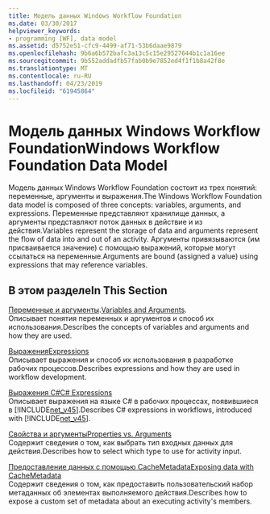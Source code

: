 ```yaml
---
title: Модель данных Windows Workflow Foundation
ms.date: 03/30/2017
helpviewer_keywords:
- programming [WF], data model
ms.assetid: d5752e51-cfc9-4499-af71-53b6daae9879
ms.openlocfilehash: 9b6a6b572bafc3a13c5c15e29527644b1c1a16ee
ms.sourcegitcommit: 9b552addadfb57fab0b9e7852ed4f1f1b8a42f8e
ms.translationtype: MT
ms.contentlocale: ru-RU
ms.lasthandoff: 04/23/2019
ms.locfileid: "61945864"
---
```

# <a name="windows-workflow-foundation-data-model"></a><span data-ttu-id="3b356-102">Модель данных Windows Workflow Foundation</span><span class="sxs-lookup"><span data-stu-id="3b356-102">Windows Workflow Foundation Data Model</span></span>
<span data-ttu-id="3b356-103">Модель данных Windows Workflow Foundation состоит из трех понятий: переменные, аргументы и выражения.</span><span class="sxs-lookup"><span data-stu-id="3b356-103">The Windows Workflow Foundation data model is composed of three concepts: variables, arguments, and expressions.</span></span> <span data-ttu-id="3b356-104">Переменные представляют хранилище данных, а аргументы представляют поток данных в действие и из действия.</span><span class="sxs-lookup"><span data-stu-id="3b356-104">Variables represent the storage of data and arguments represent the flow of data into and out of an activity.</span></span> <span data-ttu-id="3b356-105">Аргументы привязываются (им присваивается значение) с помощью выражений, которые могут ссылаться на переменные.</span><span class="sxs-lookup"><span data-stu-id="3b356-105">Arguments are bound (assigned a value) using expressions that may reference variables.</span></span>  
  
## <a name="in-this-section"></a><span data-ttu-id="3b356-106">В этом разделе</span><span class="sxs-lookup"><span data-stu-id="3b356-106">In This Section</span></span>  
 <span data-ttu-id="3b356-107">[Переменные и аргументы](variables-and-arguments.md).</span><span class="sxs-lookup"><span data-stu-id="3b356-107">[Variables and Arguments](variables-and-arguments.md).</span></span>  
 <span data-ttu-id="3b356-108">Описывает понятия переменных и аргументов и способ их использования.</span><span class="sxs-lookup"><span data-stu-id="3b356-108">Describes the concepts of variables and arguments and how they are used.</span></span>  
  
 [<span data-ttu-id="3b356-109">Выражения</span><span class="sxs-lookup"><span data-stu-id="3b356-109">Expressions</span></span>](expressions.md)  
 <span data-ttu-id="3b356-110">Описывает выражения и способ их использования в разработке рабочих процессов.</span><span class="sxs-lookup"><span data-stu-id="3b356-110">Describes expressions and how they are used in workflow development.</span></span>  
  
 [<span data-ttu-id="3b356-111">Выражения C#</span><span class="sxs-lookup"><span data-stu-id="3b356-111">C# Expressions</span></span>](csharp-expressions.md)  
 <span data-ttu-id="3b356-112">Описывает выражения на языке C# в рабочих процессах, появившиеся в [!INCLUDE[net_v45](../../../includes/net-v45-md.md)].</span><span class="sxs-lookup"><span data-stu-id="3b356-112">Describes C# expressions in workflows, introduced with [!INCLUDE[net_v45](../../../includes/net-v45-md.md)].</span></span>  
  
 [<span data-ttu-id="3b356-113">Свойства и аргументы</span><span class="sxs-lookup"><span data-stu-id="3b356-113">Properties vs. Arguments</span></span>](properties-vs-arguments.md)  
 <span data-ttu-id="3b356-114">Содержит сведения о том, как выбрать тип входных данных для действия.</span><span class="sxs-lookup"><span data-stu-id="3b356-114">Describes how to select which type to use for activity input.</span></span>  
  
 [<span data-ttu-id="3b356-115">Предоставление данных с помощью CacheMetadata</span><span class="sxs-lookup"><span data-stu-id="3b356-115">Exposing data with CacheMetadata</span></span>](exposing-data-with-cachemetadata.md)  
 <span data-ttu-id="3b356-116">Содержит сведения о том, как предоставить пользовательский набор метаданных об элементах выполняемого действия.</span><span class="sxs-lookup"><span data-stu-id="3b356-116">Describes how to expose a custom set of metadata about an executing activity's members.</span></span>
